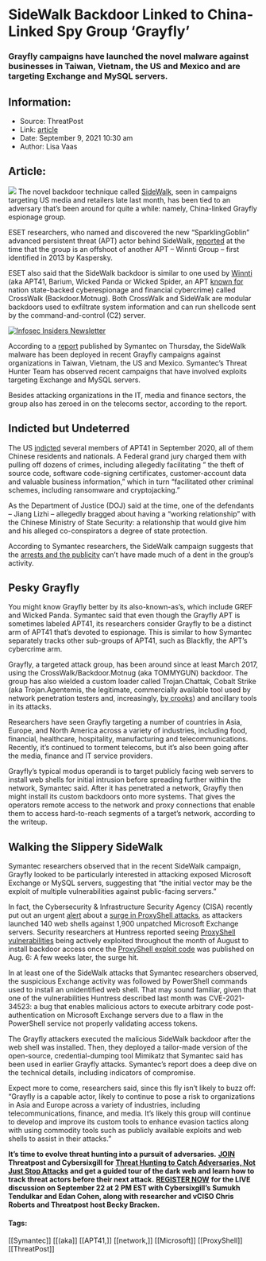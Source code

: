 # SideWalk Backdoor Linked to China-Linked Spy Group ‘Grayfly’
### Grayfly campaigns have launched the novel malware against businesses in Taiwan, Vietnam, the US and Mexico and are targeting Exchange and MySQL servers. 

## Information:
+ Source: ThreatPost
+ Link: [article](https://kasperskycontenthub.com/threatpost-global/?p=169310)
+ Date: September 9, 2021  10:30 am
+ Author: Lisa Vaas


## Article:
![](https://media.threatpost.com/wp-content/uploads/sites/103/2021/09/09100748/House-Fly-4-e1631196481176.jpeg)
The novel backdoor technique called [SideWalk](https://threatpost.com/sparklinggoblin-apt/168928/), seen in campaigns targeting US media and retailers late last month, has been tied to an adversary that’s been around for quite a while: namely, China-linked Grayfly espionage group.


ESET researchers, who named and discovered the new “SparklingGoblin” advanced persistent threat (APT) actor behind SideWalk, [reported](https://www.welivesecurity.com/2021/08/24/sidewalk-may-be-as-dangerous-as-crosswalk/) at the time that the group is an offshoot of another APT – Winnti Group – first identified in 2013 by Kaspersky.


ESET also said that the SideWalk backdoor is similar to one used by [Winnti](https://threatpost.com/black-hat-linux-spyware-stack-chinese-apts/158092/) (aka APT41, Barium, Wicked Panda or Wicked Spider, an APT [known for](https://threatpost.com/apt41-operatives-indicted-hacking/159324/) nation state-backed cyberespionage and financial cybercrime) called CrossWalk (Backdoor.Motnug). Both CrossWalk and SideWalk are modular backdoors used to exfiltrate system information and can run shellcode sent by the command-and-control (C2) server.


[![Infosec Insiders Newsletter](https://media.threatpost.com/wp-content/uploads/sites/103/2021/07/10165815/infosec_insiders_in_article_promo.png)](https://threatpost.com/infosec-insider-subscription-page/?utm_source=ART&utm_medium=ART&utm_campaign=InfosecInsiders_Newsletter_Promo/)


According to a [report](https://symantec-enterprise-blogs.security.com/blogs/threat-intelligence/grayfly-china-sidewalk-malware) published by Symantec on Thursday, the SideWalk malware has been deployed in recent Grayfly campaigns against organizations in Taiwan, Vietnam, the US and Mexico. Symantec’s Threat Hunter Team has observed recent campaigns that have involved exploits targeting Exchange and MySQL servers.


Besides attacking organizations in the IT, media and finance sectors, the group also has zeroed in on the telecoms sector, according to the report.


Indicted but Undeterred
-----------------------


The US [indicted](https://www.justice.gov/opa/pr/seven-international-cyber-defendants-including-apt41-actors-charged-connection-computer) several members of APT41 in September 2020, all of them Chinese residents and nationals. A Federal grand jury charged them with pulling off dozens of crimes, including allegedly facilitating ” the theft of source code, software code-signing certificates, customer-account data and valuable business information,” which in turn “facilitated other criminal schemes, including ransomware and cryptojacking.”


As the Department of Justice (DOJ) said at the time, one of the defendants – Jiang Lizhi – allegedly bragged about having a “working relationship” with the Chinese Ministry of State Security: a relationship that would give him and his alleged co-conspirators a degree of state protection.


According to Symantec researchers, the SideWalk campaign suggests that the [arrests and the publicity](https://threatpost.com/apt41-operatives-indicted-hacking/159324/) can’t have made much of a dent in the group’s activity.


**Pesky Grayfly**
-----------------


You might know Grayfly better by its also-known-as’s, which include GREF and Wicked Panda. Symantec said that even though the Grayfly APT is sometimes labeled APT41, its researchers consider Grayfly to be a distinct arm of APT41 that’s devoted to espionage. This is similar to how Symantec separately tracks other sub-groups of APT41, such as Blackfly, the APT’s cybercrime arm.


Grayfly, a targeted attack group, has been around since at least March 2017, using the CrossWalk/Backdoor.Motnug (aka TOMMYGUN) backdoor. The group has also wielded a custom loader called Trojan.Chattak, Cobalt Strike (aka Trojan.Agentemis, the legitimate, commercially available tool used by network penetration testers and, increasingly, [by crooks](https://threatpost.com/cobalt-strike-cybercrooks/167368/)) and ancillary tools in its attacks.


Researchers have seen Grayfly targeting a number of countries in Asia, Europe, and North America across a variety of industries, including food, financial, healthcare, hospitality, manufacturing and telecommunications. Recently, it’s continued to torment telecoms, but it’s also been going after the media, finance and IT service providers.


Grayfly’s typical modus operandi is to target publicly facing web servers to install web shells for initial intrusion before spreading further within the network, Symantec said. After it has penetrated a network, Grayfly then might install its custom backdoors onto more systems. That gives the operators remote access to the network and proxy connections that enable them to access hard-to-reach segments of a target’s network, according to the writeup.


**Walking the Slippery SideWalk**
---------------------------------


Symantec researchers observed that in the recent SideWalk campaign, Grayfly looked to be particularly interested in attacking exposed Microsoft Exchange or MySQL servers, suggesting that “the initial vector may be the exploit of multiple vulnerabilities against public-facing servers.”


In fact, the Cybersecurity & Infrastructure Security Agency (CISA) recently put out an urgent [alert](https://us-cert.cisa.gov/ncas/current-activity/2021/08/21/urgent-protect-against-active-exploitation-proxyshell) about a [surge in ProxyShell attacks](https://threatpost.com/proxyshell-attacks-unpatched-exchange-servers/168879/), as attackers launched 140 web shells against 1,900 unpatched Microsoft Exchange servers. Security researchers at Huntress reported seeing [ProxyShell vulnerabilities](https://www.huntress.com/blog/rapid-response-microsoft-exchange-servers-still-vulnerable-to-proxyshell-exploit) being actively exploited throughout the month of August to install backdoor access once the [ProxyShell exploit code](https://peterjson.medium.com/reproducing-the-proxyshell-pwn2own-exploit-49743a4ea9a1) was published on Aug. 6: A few weeks later, the surge hit.


In at least one of the SideWalk attacks that Symantec researchers observed, the suspicious Exchange activity was followed by PowerShell commands used to install an unidentified web shell. That may sound familiar, given that one of the vulnerabilities Huntress described last month was CVE-2021-34523: a bug that enables malicious actors to execute arbitrary code post-authentication on Microsoft Exchange servers due to a flaw in the PowerShell service not properly validating access tokens.


The Grayfly attackers executed the malicious SideWalk backdoor after the web shell was installed. Then, they deployed a tailor-made version of the open-source, credential-dumping tool Mimikatz that Symantec said has been used in earlier Grayfly attacks. Symantec’s report does a deep dive on the technical details, including indicators of compromise.


Expect more to come, researchers said, since this fly isn’t likely to buzz off: “Grayfly is a capable actor, likely to continue to pose a risk to organizations in Asia and Europe across a variety of industries, including telecommunications, finance, and media. It’s likely this group will continue to develop and improve its custom tools to enhance evasion tactics along with using commodity tools such as publicly available exploits and web shells to assist in their attacks.”


**It’s time to evolve threat hunting into a pursuit of adversaries.** [**JOIN**](https://threatpost.com/webinars/threat-hunting-catch-adversaries/?utm_source=ART&utm_medium=ART&utm_campaign=September_Cybersixgill_Webinar) **Threatpost and Cybersixgill for** [**Threat Hunting to Catch Adversaries, Not Just Stop Attacks**](https://threatpost.com/webinars/threat-hunting-catch-adversaries/?utm_source=ART&utm_medium=ART&utm_campaign=September_Cybersixgill_Webinar) **and get a guided tour of the dark web and learn how to track threat actors before their next attack.** [**REGISTER NOW**](https://threatpost.com/webinars/threat-hunting-catch-adversaries/?utm_source=ART&utm_medium=ART&utm_campaign=September_Cybersixgill_Webinar) **for the LIVE discussion on September 22 at 2 PM EST with Cybersixgill’s Sumukh Tendulkar and Edan Cohen, along with researcher and vCISO Chris Roberts and Threatpost host Becky Bracken.**




#### Tags:
[[Symantec]] [[(aka]] [[APT41,]] [[network,]] [[Microsoft]] [[ProxyShell]] [[ThreatPost]]
